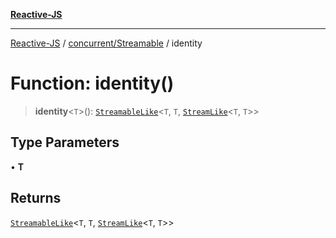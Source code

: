 [**Reactive-JS**](../../../README.md)

***

[Reactive-JS](../../../README.md) / [concurrent/Streamable](../README.md) / identity

# Function: identity()

> **identity**\<`T`\>(): [`StreamableLike`](../../interfaces/StreamableLike.md)\<`T`, `T`, [`StreamLike`](../../interfaces/StreamLike.md)\<`T`, `T`\>\>

## Type Parameters

• **T**

## Returns

[`StreamableLike`](../../interfaces/StreamableLike.md)\<`T`, `T`, [`StreamLike`](../../interfaces/StreamLike.md)\<`T`, `T`\>\>
